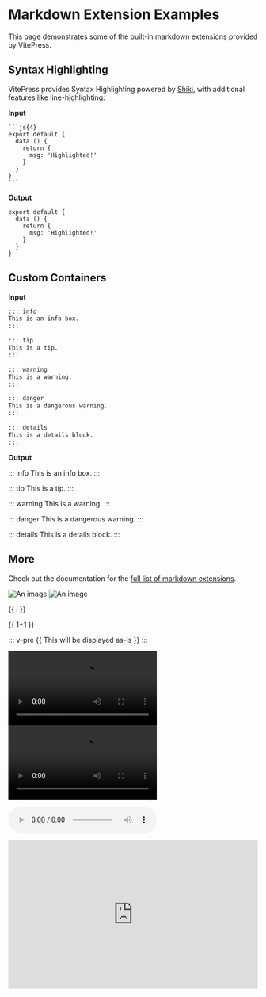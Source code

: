 # Markdown Extension Examples

This page demonstrates some of the built-in markdown extensions provided by VitePress.

## Syntax Highlighting

VitePress provides Syntax Highlighting powered by [Shiki](https://github.com/shikijs/shiki), with additional features like line-highlighting:

**Input**

````
```js{4}
export default {
  data () {
    return {
      msg: 'Highlighted!'
    }
  }
}
```
````

**Output**

```js{4}
export default {
  data () {
    return {
      msg: 'Highlighted!'
    }
  }
}
```

## Custom Containers

**Input**

```md
::: info
This is an info box.
:::

::: tip
This is a tip.
:::

::: warning
This is a warning.
:::

::: danger
This is a dangerous warning.
:::

::: details
This is a details block.
:::
```

**Output**

::: info
This is an info box.
:::

::: tip
This is a tip.
:::

::: warning
This is a warning.
:::

::: danger
This is a dangerous warning.
:::

::: details
This is a details block.
:::

## More

Check out the documentation for the [full list of markdown extensions](https://vitepress.dev/guide/markdown).

![An image](/avatar.png)
![An image](/1697637047.png)

<span v-for="i in 3">{{ i }}</span>

{{ 1+1 }}

::: v-pre
{{ This will be displayed as-is }}
:::

<video class="video-player" src="https://fastly.jsdelivr.net/gh/egoist-bot/images@main/uPic/xwc4yH.mp4" controls=""></video>
<video class="video-player" src="/video.mp4" controls=""></video>

<audio controls src="/audio.mp3"></audio>

<iframe height="300" style="width: 100%;" scrolling="no" title="Adaptive Post Card" src="https://codepen.io/coycs/embed/mdpdVEK?default-tab=html%2Cresult" frameborder="no" loading="lazy" allowtransparency="true" allowfullscreen="true">
  See the Pen <a href="https://codepen.io/coycs/pen/mdpdVEK">
  Adaptive Post Card</a> by coycs (<a href="https://codepen.io/coycs">@coycs</a>)
  on <a href="https://codepen.io">CodePen</a>.
</iframe>
